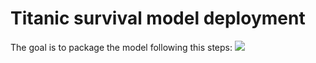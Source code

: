 # Titanic survival model deployment

The goal is to package the model following this steps:
[![](https://mermaid.ink/img/pako:eNo1UM1qwzAMfhXhUwZpHyCHQbvCDhtsrN1p2UG1lUTUkTPHWVvavvuULDUYy_p-9KGLscGRKUzlw9E2GBPsNqWAntXXe6QOWsU9sMCSu7PsQfbfsFg8Xj8GAU6A4qAmfb2Ht5crrLPPzmEisEEqrh_-vdajBGz2GtCB0BGUgjNmJ8xl2zROP3JqAKHntvMEHXfkWWimuolK2VOkcURq9EZkyaGL5NimHH7Rs5pzkDH54KmftTRpq3u8UbujPt3haoKfs5VzExYVg1BN9biiHFI4LVlYZ6E9YE1QsbrnyvwZOFJLkvplOmkGSnZ2NblpKbbITld8GXulUceWSlNo6TAeSlPKTXk4pLA9izVFigPlJoahbkxRoe_1N0ypN4x1xHbu3v4AjvGQCg?type=png)](https://mermaid.live/edit#pako:eNo1UM1qwzAMfhXhUwZpHyCHQbvCDhtsrN1p2UG1lUTUkTPHWVvavvuULDUYy_p-9KGLscGRKUzlw9E2GBPsNqWAntXXe6QOWsU9sMCSu7PsQfbfsFg8Xj8GAU6A4qAmfb2Ht5crrLPPzmEisEEqrh_-vdajBGz2GtCB0BGUgjNmJ8xl2zROP3JqAKHntvMEHXfkWWimuolK2VOkcURq9EZkyaGL5NimHH7Rs5pzkDH54KmftTRpq3u8UbujPt3haoKfs5VzExYVg1BN9biiHFI4LVlYZ6E9YE1QsbrnyvwZOFJLkvplOmkGSnZ2NblpKbbITld8GXulUceWSlNo6TAeSlPKTXk4pLA9izVFigPlJoahbkxRoe_1N0ypN4x1xHbu3v4AjvGQCg)
